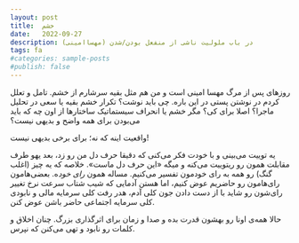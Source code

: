 ```yaml
---
layout: post
title:  خشم
date:   2022-09-27
description: در باب ملولیت ناشی از منفعل بودن/شدن (مهساامینی)
tags: fa
#categories: sample-posts
#publish: false
---
```


روزهای پس از مرگ مهسا امینی است و من هم مثل بقیه سرشارم از خشم. تامل و تعلل کردم در نوشتن پستی در این باره. چی باید نوشت؟ تکرار خشم بقیه یا سعی در تحلیل ماجرا؟ اصلا برای کی؟ مگر خشم یا انحراف سیستماتیک ساختارها از اون چه که باید می‌بودن برای همه واضح و بدیهی نیست؟

واقعیت اینه که نه؛ برای برخی بدیهی نیست! 

یه توییت می‌بینی و با خودت فکر می‌کنی که دقیقا حرف دل من رو زد، بعد یهو طرف مقابلت همون رو ریتوییت می‌کنه و میگه «این حرف دل ماست». خلاصه که یه چیز (اغلب گنگ) رو همه به رای خودمون تفسیر می‌کنیم. مساله همون *رای خود*ه. بعضی‌هامون رای‌هامون رو حاضریم عوض کنیم، اما هستن آدمایی که شیب شتاب سرعت نرخ تغییر رای‌شون رو شاید با از دست دادن جون کلی آدم، هدر رفت کلی سرمایه مالی و نابودی کلی سرمایه اجتماعی حاضر باشن عوض کنن.

حالا همه‌ی اونا رو بهشون قدرت بده و صدا و زمان برای اثرگذاری بزرگ. چنان اخلاق و کلمات رو نابود و تهی می‌کنن که نپرس. 



